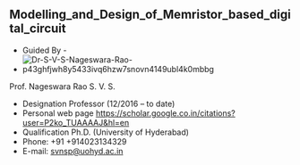 ## Modelling_and_Design_of_Memristor_based_digital_circuit

* Guided By - 
* ![Dr-S-V-S-Nageswara-Rao-p43ghfjwh8y5433ivq6hzw7snovn4149ubl4k0mbbg](https://github.com/replica455/Modelling_and_Design_of_Memristor_based_digital_circuit/assets/55652905/3aa19767-52ea-468d-898f-842154e75900)

Prof. Nageswara Rao S. V. S.
* Designation Professor (12/2016 – to date)
* Personal web page	https://scholar.google.co.in/citations?user=P2ko_TUAAAAJ&hl=en
* Qualification	Ph.D. (University of Hyderabad)
* Phone: +91 +914023134329
* E-mail: svnsp@uohyd.ac.in
